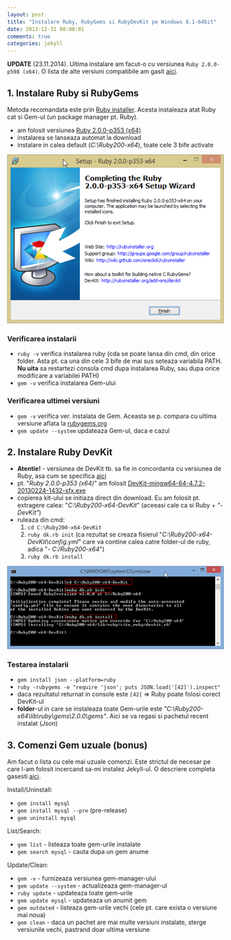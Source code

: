 ```yaml
---
layout: post
title: "Instalare Ruby, RubyGems si RubyDevKit pe Windows 8.1-64bit"
date: 2013-12-31 00:00:01
comments: true
categories: jekyll
---
```


**UPDATE** (23.11.2014). Ultima instalare am facut-o cu versiunea `Ruby 2.0.0-p598 (x64)`. O lista de alte versiuni compatibile am gasit [aici](http://jekyll-windows.juthilo.com/).

## 1. Instalare Ruby si RubyGems

Metoda recomandata este prin [Ruby installer](http://rubyinstaller.org). Acesta instaleaza atat Ruby cat si Gem-ul (un package manager pt. Ruby).

- am folosit versiunea [Ruby 2.0.0-p353 (x64)](http://dl.bintray.com/oneclick/rubyinstaller/rubyinstaller-2.0.0-p353-x64.exe?direct)
- instalarea se lanseaza automat la download
- instalare in calea default (_C:\Ruby200-x64_), toate cele 3 bife activate

![](/assets/images/2014/installed-ruby.png)

### Verificarea instalarii

- `ruby -v` verifica instalarea ruby
  (cda se poate lansa din cmd, din orice folder. Asta pt. ca una din cele 3 bife de mai sus seteaza variabila PATH. **Nu uita** sa restartezi consola cmd dupa instalarea Ruby, sau dupa orice modificare a variabilei PATH)
- `gem -v` verifica instalarea Gem-ului

### Verificarea ultimei versiuni

- `gem -v` verifica ver. instalata de Gem. Aceasta se p. compara cu ultima versiune aflata la [rubygems.org](http://rubygems.org)
- `gem update --system` updateaza Gem-ul, daca e cazul

## 2. Instalare Ruby DevKit

- **Atentie!** - versiunea de DevKit tb. sa fie in concordanta cu versiunea de Ruby, asa cum se specifica [aici](http://rubyinstaller.org/downloads)
- pt. "_Ruby 2.0.0-p353 (x64)_" am folosit [DevKit-mingw64-64-4.7.2-20130224-1432-sfx.exe](http://cdn.rubyinstaller.org/archives/devkits/DevKit-mingw64-64-4.7.2-20130224-1432-sfx.exe)
- copierea kit-ului se initiaza direct din download. Eu am folosit pt. extragere calea: "_C:\Ruby200-x64-DevKit_" (aceeasi cale ca si Ruby + _"-DevKit"_)
- ruleaza din cmd:
  1.  `cd C:\Ruby200-x64-DevKit`
  2.  `ruby dk.rb init` (ca rezultat se creaza fisierul "_C:\Ruby200-x64-DevKit\config.yml_" care va contine calea catre folder-ul de ruby, adica "_- C:/Ruby200-x64_")
  3.  `ruby dk.rb install`

![](/assets/images/2014/installed-rubydevkit.png)

### Testarea instalarii

- `gem install json --platform=ruby`
- `ruby -rubygems -e "require 'json'; puts JSON.load('[42]').inspect"`
- daca rezultatul returnat in console este `[42]` => Ruby poate folosi corect DevKit-ul
- **folder**-ul in care se instaleaza toate Gem-urile este _"C:\Ruby200-x64\lib\ruby\gems\2.0.0\gems"_. Aici se va regasi si pachetul recent instalat (_Json_)

## 3. Comenzi Gem uzuale (bonus)

Am facut o lista cu cele mai uzuale comenzi. Este strictul de necesar pe care l-am folosit incercand sa-mi instalez Jekyll-ul. O descriere completa gasesti [aici](http://guides.rubygems.org/command-reference/).

Install/Uninstall:

- `gem install mysql`
- `gem install mysql --pre` (pre-release)
- `gem uninstall mysql`

List/Search:

- `gem list` - listeaza toate gem-urile instalate
- `gem search mysql` - cauta dupa un gem anume

Update/Clean:

- `gem -v` - furnizeaza versiunea gem-manager-ului
- `gem update --system` - actualizeaza gem-manager-ul
- `ruby update` - updateaza toate gem-urile
- `gem update mysql` - updateaza un anumit gem
- `gem outdated` - listeaza gem-urile vechi (cele pt. care exista o versiune mai noua)
- `gem clean` - daca un pachet are mai multe versiuni instalate, sterge versiunile vechi, pastrand doar ultima versiune
